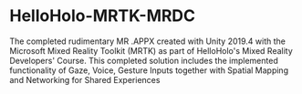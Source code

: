# HelloHolo-MRTK-MRDC
The completed rudimentary MR .APPX created with Unity 2019.4 with the Microsoft Mixed Reality Toolkit (MRTK) as part of HelloHolo's Mixed Reality Developers' Course.  This completed solution includes the implemented functionality of Gaze, Voice, Gesture Inputs together with Spatial Mapping and Networking for Shared Experiences
